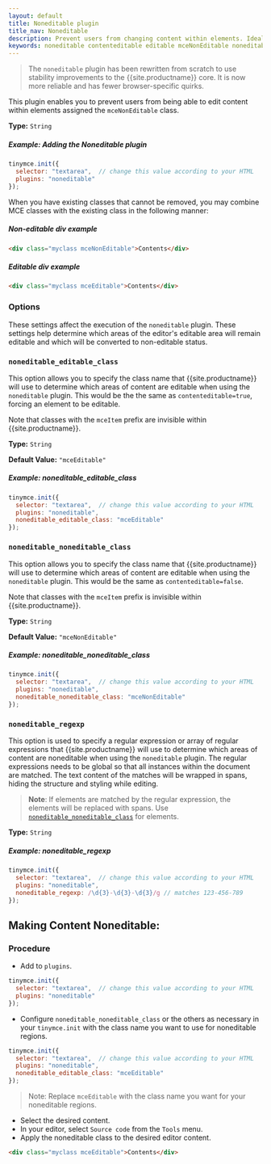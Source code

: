 ```yaml
---
layout: default
title: Noneditable plugin
title_nav: Noneditable
description: Prevent users from changing content within elements. Ideal for templates.
keywords: noneditable contenteditable editable mceNonEditable noneditable_editable_class noneditable_noneditable_class noneditable_regexp
---
```


> The `noneditable` plugin has been rewritten from scratch to use stability improvements to the {{site.productname}} core. It is now more reliable and has fewer browser-specific quirks.

This plugin enables you to prevent users from being able to edit content within elements assigned the `mceNonEditable` class.

**Type:** `String`

##### Example: Adding the Noneditable plugin

```js
tinymce.init({
  selector: "textarea",  // change this value according to your HTML
  plugins: "noneditable"
});
```

When you have existing classes that cannot be removed, you may combine MCE classes with the existing class in the following manner:

##### Non-editable div example

```html
<div class="myclass mceNonEditable">Contents</div>
```

##### Editable div example

```html
<div class="myclass mceEditable">Contents</div>
```

### Options

These settings affect the execution of the `noneditable` plugin. These settings help determine which areas of the editor's editable area will remain editable and which will be converted to non-editable status.

### `noneditable_editable_class`

This option allows you to specify the class name that {{site.productname}} will use to determine which areas of content are editable when using the `noneditable` plugin. This would be the the same as `contenteditable=true`, forcing an element to be editable.

Note that classes with the `mceItem` prefix are invisible within {{site.productname}}.

**Type:** `String`

**Default Value:** `"mceEditable"`

##### Example: noneditable_editable_class

```js
tinymce.init({
  selector: "textarea",  // change this value according to your HTML
  plugins: "noneditable",
  noneditable_editable_class: "mceEditable"
});
```

### `noneditable_noneditable_class`

This option allows you to specify the class name that {{site.productname}} will use to determine which areas of content are editable when using the `noneditable` plugin. This would be the same as `contenteditable=false`.

Note that classes with the `mceItem` prefix is invisible within {{site.productname}}.

**Type:** `String`

**Default Value:** `"mceNonEditable"`

##### Example: noneditable_noneditable_class

```js
tinymce.init({
  selector: "textarea",  // change this value according to your HTML
  plugins: "noneditable",
  noneditable_noneditable_class: "mceNonEditable"
});
```

### `noneditable_regexp`

This option is used to specify a regular expression or array of regular expressions that {{site.productname}} will use to determine which areas of content are noneditable when using the `noneditable` plugin. The regular expressions needs to be global so that all instances within the document are matched. The text content of the matches will be wrapped in spans, hiding the structure and styling while editing.

> **Note**: If elements are matched by the regular expression, the elements will be replaced with spans. Use [`noneditable_noneditable_class`](#noneditable_noneditable_class) for elements.

**Type:** `String`

##### Example: noneditable_regexp

```js
tinymce.init({
  selector: "textarea",  // change this value according to your HTML
  plugins: "noneditable",
  noneditable_regexp: /\d{3}-\d{3}-\d{3}/g // matches 123-456-789
});
```

## Making Content Noneditable:

### Procedure

* Add to `plugins`.

```js
tinymce.init({
  selector: "textarea",  // change this value according to your HTML
  plugins: "noneditable"
});
```

* Configure `noneditable_noneditable_class` or the others as necessary in your `tinymce.init` with the class name you want to use for noneditable regions.

```js
tinymce.init({
  selector: "textarea",  // change this value according to your HTML
  plugins: "noneditable",
  noneditable_editable_class: "mceEditable"
});
```
> Note: Replace `mceEditable` with the class name you want for your noneditable regions.

* Select the desired content.
* In your editor, select `Source code` from the `Tools` menu.
* Apply the noneditable class to the desired editor content.

```html
<div class="myclass mceEditable">Contents</div>
```




